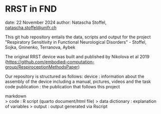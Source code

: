 # RRST in FND

 date: 	22 November 2024 
 author: 	Natascha Stoffel, natascha.stoffel@unifr.ch
 
This git hub repository entails the data, scripts and output for the project "Respiratory Sensitivity in Functional Neurological Disorders" - Stoffel, Sojka, Gninenko, Terranova, Aybek


The original RRST device was built and published by Nikolova et al 2019
(https://github.com/embodied-computation-group/RespiroceptionMethodsPaper)


Our repository is structured as follows:
device :	information about the assembly of the device including a manual, pictures, videos and the task code
publication : the publication that follows this project

markdown  
    > code :  R script (quarto document/html file)
    > data dictionary :  explanation of variables
    > output : output generated via Rscript
        



